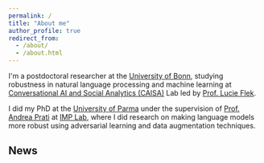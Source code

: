 ```yaml
---
permalink: /
title: "About me"
author_profile: true
redirect_from: 
  - /about/
  - /about.html
---
```

I'm a postdoctoral researcher at the [University of Bonn](https://www.uni-bonn.de/en), studying robustness in natural language processing and machine learning at [Conversational AI and Social Analytics (CAISA)](https://caisa-lab.github.io/) Lab led by [Prof. Lucie Flek](https://caisa-lab.github.io/members/lucie-flek.html).
        
I did my PhD at the [University of Parma](https://www.unipr.it/en) under the supervision of [Prof. Andrea Prati](https://scholar.google.com/citations?user=PJAxU3QAAAAJ&hl=en&oi=ao) at [IMP Lab](https://implab.ce.unipr.it/), where I did research on making language models more robust using adversarial learning and data augmentation techniques.

News
------

